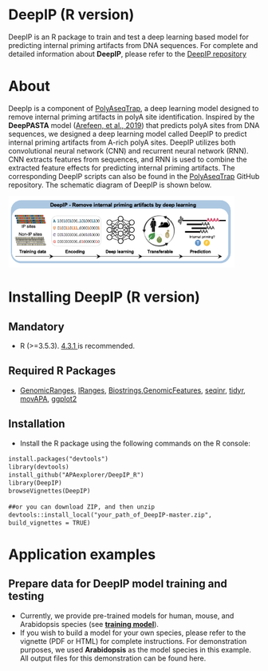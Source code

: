 # DeepIP (R version) 
DeepIP is an R package to train and test a deep learning based model for predicting internal priming artifacts from DNA sequences. For complete and detailed information about **DeepIP**, please refer to the [DeepIP repository](https://github.com/APAexplorer/DeepIP)

About
====================
DeepIp is a component of [PolyAseqTrap](https://github.com/APAexplorer/PolyAseqTrap), a deep learning model designed to remove internal priming artifacts in polyA site identification. Inspired by the **DeepPASTA** model ([Arefeen, et al., 2019](https://doi.org/10.1093/bioinformatics/btz283)) that predicts polyA sites from DNA sequences, we designed a deep learning model called DeepIP to predict internal priming artifacts from A-rich polyA sites. DeepIP utilizes both convolutional neural network (CNN) and recurrent neural network (RNN). CNN extracts features from sequences, and RNN is used to combine the extracted feature effects for predicting internal priming artifacts. The corresponding DeepIP scripts can also be found in the [PolyAseqTrap](https://github.com/APAexplorer/PolyAseqTrap) GitHub repository. The schematic diagram of DeepIP is shown below.

<img src="https://github.com/APAexplorer/PolyAseqTrap/blob/main/img/DeepIP_schema.png" alt="schema" style="width:90%;"/>

Installing DeepIP (R version)
=============
Mandatory 
---------

* R (>=3.5.3). [4.3.1 ](https://www.r-project.org/) is recommended.

Required R Packages
---------
* [GenomicRanges](https://bioconductor.org/packages/release/bioc/html/GenomicRanges.html), [IRanges](https://bioconductor.org/packages/release/bioc/html/IRanges.html), [Biostrings](https://bioconductor.org/packages/release/bioc/html/Biostrings.html),[GenomicFeatures](https://bioconductor.org/packages/release/bioc/html/GenomicFeatures.html), [seqinr](https://cran.r-project.org/web/packages/seqinr/index.html), [tidyr](https://cran.r-project.org/web/packages/tidyr/index.html), [movAPA](https://github.com/BMILAB/movAPA), [ggplot2](https://cran.r-project.org/web/packages/ggplot2/index.html)
  
Installation
---------
* Install the R package using the following commands on the R console:
```
install.packages("devtools")
library(devtools)
install_github("APAexplorer/DeepIP_R")
library(DeepIP)
browseVignettes(DeepIP)

##or you can download ZIP, and then unzip
devtools::install_local("your_path_of_DeepIP-master.zip", build_vignettes = TRUE)
```

Application examples
=============
Prepare data for DeepIP model training and testing
---------

* Currently, we provide pre-trained models for human, mouse, and Arabidopsis species (see **[training model](https://github.com/APAexplorer/DeepIP/tree/main/training_model)**).
* If you wish to build a model for your own species, please refer to the vignette (PDF or HTML) for complete instructions. For demonstration purposes, we used **Arabidopsis** as the model species in this example. All output files for this demonstration can be found here.



  
